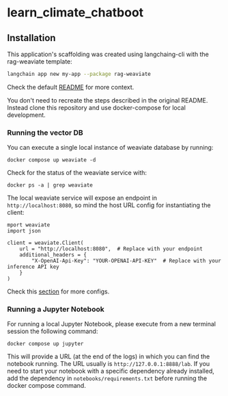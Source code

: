 # learn_climate_chatboot

## Installation

This application's scaffolding was created using langchaing-cli with the rag-weaviate template:

```bash
langchain app new my-app --package rag-weaviate
```

Check the default [README](docs/SCAFFOLDING.md) for more context.

You don't need to recreate the steps described in the original README. Instead clone this repository and use docker-compose for local development.

### Running the vector DB

You can execute a single local instance of weaviate database by running:

```
docker compose up weaviate -d
```

Check for the status of the weaviate service with:

```
docker ps -a | grep weaviate
```

The local weaviate service will expose an endpoint in `http://localhost:8080`, so mind the host URL config for instantiating the client:

```
mport weaviate
import json

client = weaviate.Client(
    url = "http://localhost:8080",  # Replace with your endpoint
    additional_headers = {
        "X-OpenAI-Api-Key": "YOUR-OPENAI-API-KEY"  # Replace with your inference API key
    }
)
```
Check this [section](https://weaviate.io/developers/weaviate/quickstart#can-i-use-another-deployment-method) for more configs.

### Running a Jupyter Notebook

For running a local Jupyter Notebook, please execute from a new terminal session the following command:

```
docker compose up jupyter
```

This will provide a URL (at the end of the logs) in which you can find the notebook running. The URL usually is `http://127.0.0.1:8888/lab`. If you need to start your notebook with a specific dependency already installed, add the dependency in `notebooks/requirements.txt` before running the docker compose command.